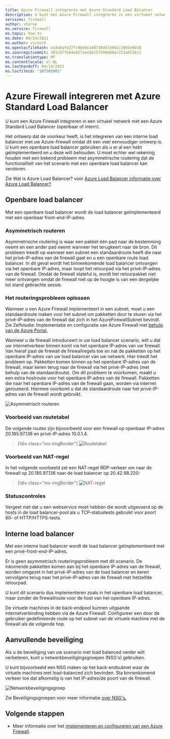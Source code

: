 ```yaml
---
title: Azure Firewall integreren met Azure Standard Load Balancer
description: U kunt een Azure Firewall integreren in een virtueel netwerk met een Azure Standard Load Balancer (openbaar of intern).
services: firewall
author: vhorne
ms.service: firewall
ms.topic: how-to
ms.date: 04/14/2021
ms.author: victorh
ms.openlocfilehash: e14a8afe27fc9dd9ca40730dd7e681c3093e0b50
ms.sourcegitcommit: 3b5cb7fb84a427aee5b15fb96b89ec213a6536c2
ms.translationtype: MT
ms.contentlocale: nl-NL
ms.lasthandoff: 04/14/2021
ms.locfileid: "107505901"
---
```

# <a name="integrate-azure-firewall-with-azure-standard-load-balancer"></a>Azure Firewall integreren met Azure Standard Load Balancer

U kunt een Azure Firewall integreren in een virtueel netwerk met een Azure Standard Load Balancer (openbaar of intern). 

Het ontwerp dat de voorkeur heeft, is het integreren van een interne load balancer met uw Azure-firewall omdat dit een veel eenvoudiger ontwerp is. U kunt een openbare load balancer gebruiken als u er al een hebt geïmplementeerd en u deze wilt behouden. U moet echter wel rekening houden met een bekend probleem met asymmetrische routering dat de functionaliteit van het scenario met een openbare load balancer kan verstoren.

Zie Wat is Azure Load Balancer? voor [Azure Load Balancer informatie over Azure Load Balancer?](../load-balancer/load-balancer-overview.md)

## <a name="public-load-balancer"></a>Openbare load balancer

Met een openbare load balancer wordt de load balancer geïmplementeerd met een openbaar front-end-IP-adres.

### <a name="asymmetric-routing"></a>Asymmetrisch routeren

Asymmetrische routering is waar een pakket één pad naar de bestemming neemt en een ander pad neemt wanneer het terugkeert naar de bron. Dit probleem treedt op wanneer een subnet een standaardroute heeft die naar het privé-IP-adres van de firewall gaat en u een openbare route load balancer. In dit geval wordt het binnenkomende load balancer ontvangen via het openbare IP-adres, maar loopt het retourpad via het privé-IP-adres van de firewall. Omdat de firewall stateful is, wordt het retourpakket niet meer ontvangen omdat de firewall niet op de hoogte is van een dergelijke tot stand gebrachte sessie.

### <a name="fix-the-routing-issue"></a>Het routeringsprobleem oplossen

Wanneer u een Azure Firewall implementeert in een subnet, moet u een standaardroute maken voor het subnet om pakketten door te sturen via het privé-IP-adres van de firewall dat zich in het AzureFirewallSubnet bevindt. Zie Zelfstudie: Implementatie en configuratie van Azure Firewall met [behulp van de Azure Portal.](tutorial-firewall-deploy-portal.md#create-a-default-route)

Wanneer u de firewall introduceert in uw load balancer scenario, wilt u dat uw internetverkeer binnen komt via het openbare IP-adres van uw firewall. Van hieraf past de firewall de firewallregels toe en nat de pakketten op het openbare IP-adres van uw load balancer van uw netwerk. Hier treedt het probleem op. Pakketten komen binnen op het openbare IP-adres van de firewall, maar keren terug naar de firewall via het privé-IP-adres (met behulp van de standaardroute).
Om dit probleem te voorkomen, maakt u een extra hostroute voor het openbare IP-adres van de firewall. Pakketten die naar het openbare IP-adres van de firewall gaan, worden via internet gerouteerd. Hiermee voorkomt u dat de standaardroute naar het privé-IP-adres van de firewall wordt gebruikt.

![Asymmetrisch routeren](media/integrate-lb/Firewall-LB-asymmetric.png)

### <a name="route-table-example"></a>Voorbeeld van routetabel

De volgende routes zijn bijvoorbeeld voor een firewall op openbaar IP-adres 20.185.97.136 en privé-IP-adres 10.0.1.4.

> [!div class="mx-imgBorder"]
> ![Routetabel](media/integrate-lb/route-table.png)

### <a name="nat-rule-example"></a>Voorbeeld van NAT-regel

In het volgende voorbeeld zet een NAT-regel RDP-verkeer om naar de firewall op 20.185.97.136 naar de load balancer op 20.42.98.220:

> [!div class="mx-imgBorder"]
> ![NAT-regel](media/integrate-lb/nat-rule-02.png)

### <a name="health-probes"></a>Statuscontroles

Vergeet niet dat u een webservice moet hebben die wordt uitgevoerd op de hosts in de load balancer-pool als u TCP-statustests gebruikt voor poort 80- of HTTP/HTTPS-tests.

## <a name="internal-load-balancer"></a>Interne load balancer

Met een interne load balancer wordt de load balancer geïmplementeerd met een privé-front-end-IP-adres.

Er is geen asymmetrisch routeringsprobleem met dit scenario. De inkomende pakketten komen aan bij het openbare IP-adres van de firewall, worden omgezet in het privé-IP-adres van de load balancer en keren vervolgens terug naar het privé-IP-adres van de firewall met hetzelfde retourpad.

U kunt dit scenario dus implementeren zoals in het openbare load balancer, maar zonder de firewallroute voor de host van het openbare IP-adres.

De virtuele machines in de back-endpool kunnen uitgaande internetverbinding hebben via de Azure Firewall. Configureer een door de gebruiker gedefinieerde route op het subnet van de virtuele machine met de firewall als de volgende hop.


## <a name="additional-security"></a>Aanvullende beveiliging

Als u de beveiliging van uw scenario met load balanced verder wilt verbeteren, kunt u netwerkbeveiligingsgroepen (NSG's) gebruiken.

U kunt bijvoorbeeld een NSG maken op het back-endsubnet waar de virtuele machines met load-balanced zich bevinden. Sta binnenkomend verkeer toe dat afkomstig is van het IP-adres/de poort van de firewall.

![Netwerkbeveiligingsgroep](media/integrate-lb/nsg-01.png)

Zie Beveiligingsgroepen voor meer informatie [over NSG's.](../virtual-network/network-security-groups-overview.md)

## <a name="next-steps"></a>Volgende stappen

- Meer informatie over het [implementeren en configureren van een Azure Firewall](tutorial-firewall-deploy-portal.md).